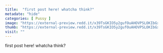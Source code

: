 ```yaml
---
title:  "first post here! whatcha think?"
metadate: "hide"
categories: [ Pussy ]
image: "https://external-preview.redd.it/x39TsGKIO5y2gufOuAHOVPSLOKIbGxZtsoSVzB6UBQ0.jpg?auto=webp&s=be8949d547ef401757b1f059cff057bd769c4883"
thumb: "https://external-preview.redd.it/x39TsGKIO5y2gufOuAHOVPSLOKIbGxZtsoSVzB6UBQ0.jpg?width=1080&crop=smart&auto=webp&s=f70e15bc0b5602ad15f2849cb6de4aa279f3002b"
visit: ""
---
```

first post here! whatcha think?
